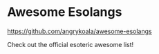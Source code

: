 # Awesome Esolangs

https://github.com/angrykoala/awesome-esolangs

Check out the official esoteric awesome list!
